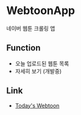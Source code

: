 # WebtoonApp

네이버 웹툰 크롤링 앱

## Function

- 오늘 업로드된 웹툰 목록
- 자세히 보기 (개발중)

## Link
- [Today's Webtoon](https://kwh9788.github.io/Flutter-study/webtoonapp/web/#/)

